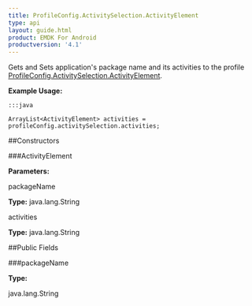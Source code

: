 ```yaml
---
title: ProfileConfig.ActivitySelection.ActivityElement
type: api
layout: guide.html
product: EMDK For Android
productversion: '4.1'
---
```



Gets and Sets application's package name and its activities to the profile [ ProfileConfig.ActivitySelection.ActivityElement](../ProfileConfig-ActivitySelection-ActivityElement).
 
 

**Example Usage:**
	
	:::java
	
	ArrayList<ActivityElement> activities = profileConfig.activitySelection.activities;
	


##Constructors

###ActivityElement



**Parameters:**

packageName



**Type:** java.lang.String

activities



**Type:** java.lang.String

##Public Fields

###packageName



**Type:**

java.lang.String












